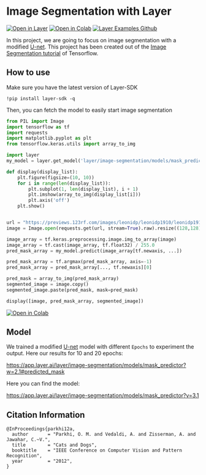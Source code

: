 # Image Segmentation with Layer

[![Open in Layer](https://development.layer.co/assets/badge.svg)](https://app.layer.ai/layer/image-segmentation) [![Open in Colab](https://colab.research.google.com/assets/colab-badge.svg)](https://colab.research.google.com/github/layerai/examples/blob/main/image_segmentation/Image_Segmentation.ipynb) [![Layer Examples Github](https://badgen.net/badge/icon/github?icon=github&label)](https://github.com/layerai/examples/tree/main/image_segmentation)

In this project, we are going to focus on image segmentation with a modified [U-net](https://lmb.informatik.uni-freiburg.de/people/ronneber/u-net/). 
This project has been created out of the [Image Segmentation tutorial](https://www.tensorflow.org/tutorials/images/segmentation) of Tensorflow.

## How to use

Make sure you have the latest version of Layer-SDK
```
!pip install layer-sdk -q
```

Then, you can fetch the model to easily start image segmentation

```python
from PIL import Image
import tensorflow as tf
import requests
import matplotlib.pyplot as plt
from tensorflow.keras.utils import array_to_img

import layer
my_model = layer.get_model('layer/image-segmentation/models/mask_predictor:3.1').get_train()

def display(display_list):
    plt.figure(figsize=(10, 10))
    for i in range(len(display_list)):
        plt.subplot(1, len(display_list), i + 1)
        plt.imshow(array_to_img(display_list[i]))
        plt.axis('off')
    plt.show()


url = "https://previews.123rf.com/images/leonidp/leonidp1910/leonidp191000007/131898801-%C3%B0%C2%A1ouple-of-two-dogs-running-on-the-beach.jpg"
image = Image.open(requests.get(url, stream=True).raw).resize((128,128))

image_array = tf.keras.preprocessing.image.img_to_array(image)
image_array = tf.cast(image_array, tf.float32) / 255.0
pred_mask_array = my_model.predict(image_array[tf.newaxis, ...])

pred_mask_array = tf.argmax(pred_mask_array, axis=-1)
pred_mask_array = pred_mask_array[..., tf.newaxis][0]

pred_mask = array_to_img(pred_mask_array)
segmented_image = image.copy()
segmented_image.paste(pred_mask, mask=pred_mask)

display([image, pred_mask_array, segmented_image])
```

[![Open in Colab](https://colab.research.google.com/assets/colab-badge.svg)](https://colab.research.google.com/drive/1HWMWjJukZpmtYWle87xsEOxoqXxBJaKd?usp=sharing)

## Model
We trained a modified [U-net](https://lmb.informatik.uni-freiburg.de/people/ronneber/u-net/) model with different `Epochs` to experiment the output. 
Here our results for 10 and 20 epochs:

https://app.layer.ai/layer/image-segmentation/models/mask_predictor?w=2.1#predicted_mask


Here you can find the model:

https://app.layer.ai/layer/image-segmentation/models/mask_predictor?v=3.1


## Citation Information

```
@InProceedings{parkhi12a,
  author       = "Parkhi, O. M. and Vedaldi, A. and Zisserman, A. and Jawahar, C.~V.",
  title        = "Cats and Dogs",
  booktitle    = "IEEE Conference on Computer Vision and Pattern Recognition",
  year         = "2012",
}
```